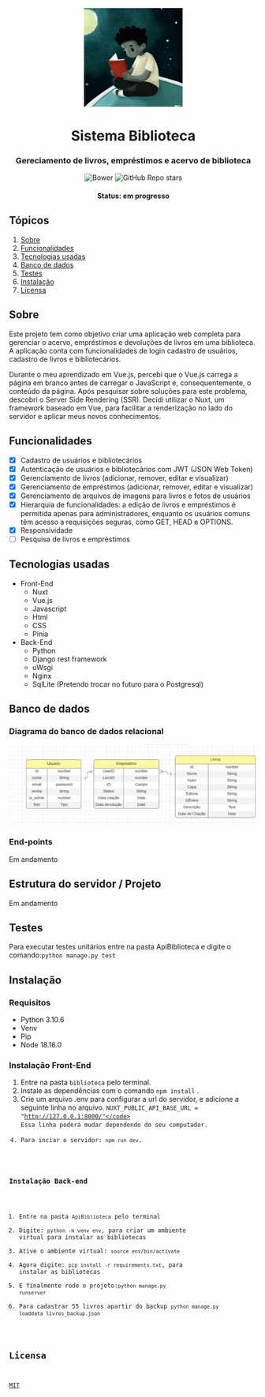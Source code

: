 <div align="center">

<img src="https://github.com/SobrancelhaDoDragao/Sistema-Biblioteca/blob/Alpha-3.0/biblioteca/public/img/meninoLendo.png" alt="Menino lendo um livro na lua" width="200">

</div>

<h1 align="center">Sistema Biblioteca</h1>

<h3 align="center">Gereciamento de livros, empréstimos e acervo de biblioteca</h3>

<div align="center">
    
![Bower](https://img.shields.io/bower/l/mi?color=9cf&style=for-the-badge)
![GitHub Repo stars](https://img.shields.io/github/stars/SobrancelhaDoDragao/Sistema-Biblioteca?color=9cf&style=for-the-badge)
    
</div>

<h4 align="center">Status: em progresso</h4>

## Tópicos

1. [Sobre](#sobre)
2. [Funcionalidades](#funcionalidades)
3. [Tecnologias usadas](#tecnologias-usadas) 
4. [Banco de dados](#banco-de-dados)
5. [Testes](#testes)
6. [Instalação](#instalação)
7. [Licensa](#licensa)

## Sobre

Este projeto tem como objetivo criar uma aplicação web completa para gerenciar o acervo, empréstimos e devoluções de livros em uma biblioteca. A aplicação conta com funcionalidades de login cadastro de usuários, cadastro de livros e bibliotecários.

Durante o meu aprendizado em Vue.js, percebi que o Vue.js carrega a página em branco antes de carregar o JavaScript e, consequentemente, o conteúdo da página. Após pesquisar sobre soluções para este problema, descobri o Server Side Rendering (SSR). Decidi utilizar o Nuxt, um framework baseado em Vue, para facilitar a renderização no lado do servidor e aplicar meus novos conhecimentos.

## Funcionalidades

- [x] Cadastro de usuários e bibliotecários
- [x] Autenticação de usuários e bibliotecários com JWT (JSON Web Token)
- [x] Gerenciamento de livros (adicionar, remover, editar e visualizar)
- [x] Gerenciamento de empréstimos (adicionar, remover, editar e visualizar)
- [x] Gerenciamento de arquivos de imagens para livros e fotos de usuários
- [x] Hierarquia de funcionalidades: a edição de livros e empréstimos é permitida apenas para administradores, enquanto os usuários comuns têm acesso a requisições seguras, como GET, HEAD e OPTIONS.
- [x] Responsividade
- [ ] Pesquisa de livros e empréstimos

## Tecnologias usadas

- Front-End
    - Nuxt
    - Vue.js
    - Javascript
    - Html
    - CSS
    - Pinia
- Back-End
    - Python
    - Django rest framework
    - uWsgi
    - Nginx
    - SqlLite (Pretendo trocar no futuro para o Postgresql)

## Banco de dados

### Diagrama do banco de dados relacional

<img src="https://github.com/SobrancelhaDoDragao/Sistema-Biblioteca/blob/master/screenshots/diagrama_banco.png" alt="Diagrama do banco de dados">

### End-points

Em andamento

## Estrutura do servidor / Projeto

Em andamento

## Testes

Para executar testes unitários entre na pasta ApiBiblioteca e digite o comando:<code>python manage.py test</code>

## Instalação

### Requisitos

  - Python 3.10.6
  - Venv
  - Pip
  - Node 18.16.0
  
### Instalação Front-End

1. Entre na pasta <code>biblioteca</code> pelo terminal.
2. Instale as dependências com o comando <code>npm install</code> .
3. Crie um arquivo .env para configurar a url do servidor, e adicione a seguinte linha no arquivo. <code>NUXT_PUBLIC_API_BASE_URL = "http://127.0.0.1:8000/"</code> Essa linha poderá mudar dependendo do seu computador.
4. Para inciar o servidor: <code>npm run dev</code>.

### Instalação Back-end

1. Entre na pasta <code>ApiBiblioteca</code> pelo terminal
2. Digite: <code>python -m venv env</code>, para criar um ambiente virtual para instalar as bibliotecas
3. Ative o ambiente virtual: <code>source env/bin/activate</code>
4. Agora digite: <code>pip install -r requirements.txt</code>, para instalar as bibliotecas
5. E finalmente rode o projeto:<code>python manage.py runserver</code>
6. Para cadastrar 55 livros apartir do backup <code>python manage.py loaddata livros_backup.json</code>

## Licensa

[MIT](https://github.com/SobrancelhaDoDragao/Sistema-Biblioteca/blob/master/LICENSE.md)

